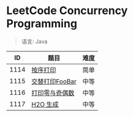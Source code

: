 # LeetCode Concurrency Programming

> 语言: Java

ID   | 题目                                                        | 难度  
--   |--                                                           |--     
1114 | [按序打印](src/main/java/name/chxj/concurrency/_1114)        | 简单
1115 | [交替打印FooBar](src/main/java/name/chxj/concurrency/_1115)  | 中等
1116 | [打印零与奇偶数](src/main/java/name/chxj/concurrency/_1116)   | 中等
1117 | [H2O 生成](src/main/java/name/chxj/concurrency/_1117)       | 中等
